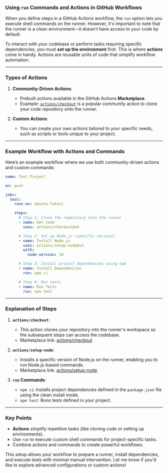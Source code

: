 ### Using `run` Commands and Actions in GitHub Workflows

When you define steps in a GitHub Actions workflow, the `run` option lets you execute shell commands on the runner. However, it's important to note that the runner is a clean environment—it doesn’t have access to your code by default.

To interact with your codebase or perform tasks requiring specific dependencies, you must **set up the environment** first. This is where **actions** come in handy. Actions are reusable units of code that simplify workflow automation.

---

### Types of Actions

1. **Community-Driven Actions**:
   - Prebuilt actions available in the GitHub Actions **Marketplace**.
   - Example: [`actions/checkout`](https://github.com/marketplace/actions/checkout) is a popular community action to clone your code repository onto the runner.

2. **Custom Actions**:
   - You can create your own actions tailored to your specific needs, such as scripts or tools unique to your project.

---

### Example Workflow with Actions and Commands

Here’s an example workflow where we use both community-driven actions and custom commands:

```yaml
name: Test Project

on: push

jobs:
  test:
    runs-on: ubuntu-latest

    steps:
      # Step 1: Clone the repository onto the runner
      - name: Get Code
        uses: actions/checkout@v4

      # Step 2: Set up Node.js (specific version)
      - name: Install Node.js
        uses: actions/setup-node@v3
        with:
          node-version: 18

      # Step 3: Install project dependencies using npm
      - name: Install Dependencies
        run: npm ci

      # Step 4: Run tests
      - name: Run Tests
        run: npm test
```

---

### Explanation of Steps

1. **`actions/checkout`**:
   - This action clones your repository into the runner's workspace so the subsequent steps can access the codebase.
   - Marketplace link: [actions/checkout](https://github.com/marketplace/actions/checkout)

2. **`actions/setup-node`**:
   - Installs a specific version of Node.js on the runner, enabling you to run Node.js-based commands.
   - Marketplace link: [actions/setup-node](https://github.com/marketplace/actions/setup-node)

3. **`run` Commands**:
   - `npm ci`: Installs project dependencies defined in the `package.json` file using the clean install mode.
   - `npm test`: Runs tests defined in your project.

---

### Key Points

- **Actions** simplify repetitive tasks (like cloning code or setting up environments).
- Use `run` to execute custom shell commands for project-specific tasks.
- Combine actions and commands to create powerful workflows.

This setup allows your workflow to prepare a runner, install dependencies, and execute tests with minimal manual intervention. Let me know if you'd like to explore advanced configurations or custom actions!
